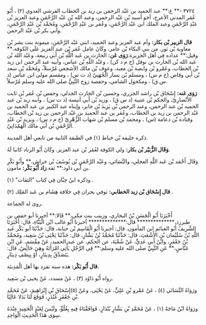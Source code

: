 ٣٧٢٤ -** ع:** عبد الحميد بن عَبْد الرحمن بن زيد بن الخطاب القرشي العدوي (٢) ، أَبُو عُمَر المدني الأعرج، أخو أسيد بْن عَبْد الرحمن، وعبد الله بْن عَبْد الرَّحْمَنِ وعبد العزيز بْن عَبْدِ الرَّحْمَنِ وعبد الملك ابن عَبْد الرَّحْمَنِ، وعُمَر بن عَبْدِ الرَّحْمَنِ، ومُحَمَّد بْن عَبْدِ الرَّحْمَنِ، وأبي بكر بْن عَبْد الرحمن.

**قال الزبير بْن بكار:** وأم عبد العزيز وعبد الحميد، ابني عَبْد الرَّحْمَنِ، ميمونة بنت بشر بْن معاوية بْن ثور. من بني البكاء بْن عامر، وكَانَ عامل عُمَر بْن عبد العزيز عَلَى الكوفة،** وقيل:** عداده فِي أهل الجزيرة.**رَوَى عَن:** الحارث بن عَبد اللَّهِ بْن أَبي ربيعة، وعَبْد الله بْن عَبد الله بْن الحارث بن نوفل (خ م د كن) ، وعَبْد اللَّهِ بْن عباس، وأبيه عبد الرحمن ابن زيد بْن الخطاب، وعَمْرو بْن وابصة بْن معبد، وعوف بْن مالك الأشجعي مُرْسلاً، ومُحَمَّد بْن سعد بْن أَبي وقاص (خ م س) ، ومسلم بْن يسار الْجُهَنِيّ (د ت س) ، ومقسم مولى ابن عباس (د س ق) ، ومكحول الشامي، وحفصة زوج النَّبِيُّ صلى الله عليه وسلم مُرْسلاً.

**رَوَى عَنه:** إِسْحَاق بْن راشد الجزري، وحسين بْن الحارث الجدلي، وحفص بْن عُمَر بْن ثابت الأَنْصارِيّ، والحكم بْن عتيبة (د س ق) ، وزيد بْن أَبي أنيسة (د ت س) ، وابنه زيد بْن عبد الحميد بْن عبد الرحمن، وعبد الرحمن بْن يَزِيدَ بْن جابر، وإبناه عبد الكبير بن عبد الحميد بن عَبْد الرحمن بن زيد بن الخطاب، وعُمَر بن عبد الحميد بن عَبْد الرحمن بن زيد بْن الخطاب، وقتادة بْن دعامة (س) ، ومحمد بْن مسلم بْن شهاب الزُّهْرِيّ (خ م د س) ، ويزيد بْن عَبْدِ الرَّحْمَنِ بْن أَبي مالك الْهَمْدَانِيّ.

ذكره خليفة بْن خياط (١) في الطبقة الثانية من تابعي أهل المدينة.

**وَقَال الزُّبَيْر بْن بكار:** ولي الكوفة لعُمَر بْن عبد العزيز. وكَانَ أَبُو الزناد كاتبا لَهُ.

وَقَال أَحْمَد بْن عَبد اللَّهِ العجلي، والنَّسَائي، وعَبْد الرَّحْمَنِ بْن يُوسُفَ بْن خراش،** وأَبُو بَكْرِ بن أَبي داود:** ثقة.**زاد أَبُو بَكْر:** مأمون.

وذكره ابنُ حِبَّان فِي كتاب "الثقات" (١) .

**قال إِسْحَاق بْن زيد الخطابي:** توفي بحران فِي خلافة هِشَام بن عَبد المَلِك (٢) .

روى له الجماعة.

أَخْبَرَنَا أَبُو الْحَسَنِ بْنُ البخاري، وزينب بنت مكي،** قَالا:** أخبرنا أبو حفص بن طبرزذ،************** قال:************** أخبرنا أَبُو غالب ابْن الْبَنَّاءِ، قال: أَخْبَرَنَا الشَّرِيفُ أَبُو الغنائم ابن المأمون. قال: أخبرنا أَبُو الْقَاسِم بْن حبابة، قال: حَدَّثَنَا أبو بَكْر عَبد اللَّهِ بْنُ سُلَيْمان بْنِ الأَشْعَثِ، قال: حَدَّثَنَا مُحَمَّدُ بْنُ بَشَّارٍ، قال: حَدَّثَنَا يَحْيَى بْنُ سَعِيد، ومُحَمَّدُ بْنُ جَعْفَرٍ، وابْنُ أَبي عَدِيٍّ، عَنْ شُعْبَةَ، عن الحكم، عن عبد الحميد، عَنْ مِقْسَمٍ، عَنِ ابْنِ عَبَّاسٍ،** عَنِ النَّبِيِّ صلى الله عليه وسلم:** فِي الرَّجُلِ يَأْتِي امْرَأَتَهُ وهِيَ حَائِضٌ، قال: يَتَصَدَّقُ بِدِينَارٍ، أَوْ بِنِصْفِ دِينَارٍ.

**قال أَبُو بَكْر:** هذه سنة تفرد بها أهل الْمَدِينَة.

رواه أَبُو دَاوُد (٣) ، عَنْ مسدد، عَنْ يحيى بْن سَعِيد.

ورَوَاهُ النَّسَائي (٤) ، عَنْ عَمْرو بْنِ عَلِيٍّ، عَنْ يَحْيَى، وعَنْ (٥)إِسْحَاقَ بْنِ إِبْرَاهِيمَ، عَنْ مُحَمَّدِ بْنِ جَعْفَرٍ غُنْدَرٍ، فَوَقَعَ لَنَا بَدَلا عَالِيًا.

ورَوَاهُ ابْنُ مَاجَهْ (١) ، عَنْ مُحَمَّدِ بْنِ بَشَّارٍ بُنْدَارٍ، فَوَافَقْنَاهُ فِيهِ بِعُلُوٍّ، ولَيْسَ لِعَبْدِ الْحَمِيدِ عِنْدَهُ سِوَى هَذَا الْحَدِيثِ الْوَاحِدِ.